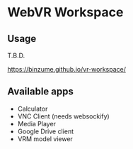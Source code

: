 # WebVR Workspace


## Usage

T.B.D.

https://binzume.github.io/vr-workspace/

## Available apps

- Calculator
- VNC Client (needs websockify)
- Media Player
- Google Drive client
- VRM model viewer
